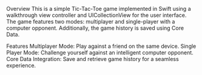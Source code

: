 Overview
This is a simple Tic-Tac-Toe game implemented in Swift using a walkthrough view controller and UICollectionView for the user interface. The game features two modes: multiplayer and single-player with a computer opponent. Additionally, the game history is saved using Core Data.

Features
Multiplayer Mode: Play against a friend on the same device.
Single Player Mode: Challenge yourself against an intelligent computer opponent.
Core Data Integration: Save and retrieve game history for a seamless experience.
